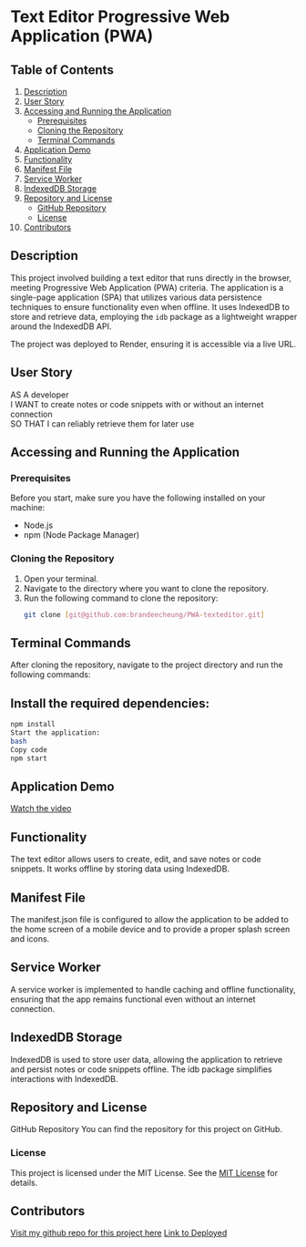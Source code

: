 # Text Editor Progressive Web Application (PWA)

## Table of Contents
1. [Description](#description)
2. [User Story](#user-story)
3. [Accessing and Running the Application](#accessing-and-running-the-application)
    - [Prerequisites](#prerequisites)
    - [Cloning the Repository](#cloning-the-repository)
    - [Terminal Commands](#terminal-commands)
4. [Application Demo](#application-demo)
5. [Functionality](#functionality)
6. [Manifest File](#manifest-file)
7. [Service Worker](#service-worker)
8. [IndexedDB Storage](#indexeddb-storage)
9. [Repository and License](#repository-and-license)
    - [GitHub Repository](#github-repository)
    - [License](#license)
10. [Contributors](#contributors)

## Description
This project involved building a text editor that runs directly in the browser, meeting Progressive Web Application (PWA) criteria. The application is a single-page application (SPA) that utilizes various data persistence techniques to ensure functionality even when offline. It uses IndexedDB to store and retrieve data, employing the `idb` package as a lightweight wrapper around the IndexedDB API. 

The project was deployed to Render, ensuring it is accessible via a live URL.

## User Story
AS A developer  
I WANT to create notes or code snippets with or without an internet connection  
SO THAT I can reliably retrieve them for later use

## Accessing and Running the Application

### Prerequisites
Before you start, make sure you have the following installed on your machine:
- Node.js
- npm (Node Package Manager)

### Cloning the Repository
1. Open your terminal.
2. Navigate to the directory where you want to clone the repository.
3. Run the following command to clone the repository:
   ```bash
   git clone [git@github.com:brandeecheung/PWA-texteditor.git]

## Terminal Commands
After cloning the repository, navigate to the project directory and run the following commands:

## Install the required dependencies:

```bash
npm install
Start the application:
bash
Copy code
npm start
```

## Application Demo 
[Watch the video](https://drive.google.com/file/d/1UL4PbeOb_enxy3vEcjLjya1EpTVRJR50/view?usp=sharing)

## Functionality
The text editor allows users to create, edit, and save notes or code snippets. It works offline by storing data using IndexedDB.

## Manifest File
The manifest.json file is configured to allow the application to be added to the home screen of a mobile device and to provide a proper splash screen and icons.

## Service Worker
A service worker is implemented to handle caching and offline functionality, ensuring that the app remains functional even without an internet connection.

## IndexedDB Storage
IndexedDB is used to store user data, allowing the application to retrieve and persist notes or code snippets offline. The idb package simplifies interactions with IndexedDB.

## Repository and License
GitHub Repository
You can find the repository for this project on GitHub.

### License
This project is licensed under the MIT License. See the [MIT License](https://opensource.org/licenses/MIT) for details.

## Contributors
[Visit my github repo for this project here](https://github.com/brandeecheung/PWA-texteditor) 
[Link to Deployed](https://pwa-texteditor-1-jxc7.onrender.com/) 